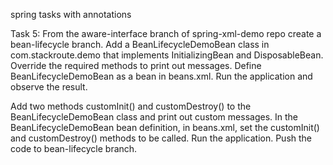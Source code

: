 spring tasks with annotations

Task 5: From the aware-interface branch of spring-xml-demo repo create a bean-lifecycle branch. Add a BeanLifecycleDemoBean class in com.stackroute.demo that implements InitializingBean and DisposableBean. Override the required methods to print out messages. Define BeanLifecycleDemoBean as a bean in beans.xml. Run the application and observe the result.

Add two methods customInit() and customDestroy() to the BeanLifecycleDemoBean class and print out custom messages. In the BeanLifecycleDemoBean bean definition, in beans.xml, set the customInit() and customDestroy() methods to be called. Run the application. Push the code to bean-lifecycle branch.
